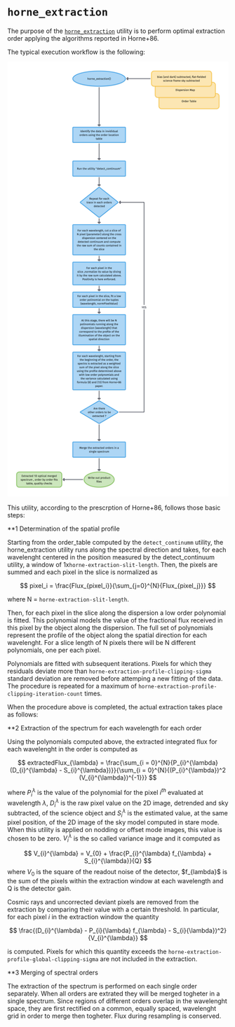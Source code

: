 # `horne_extraction` 

The purpose of the [`horne_extraction`](#soxspipe.commonutils.horne_extraction) utility is to perform optimal extraction order applying the algorithms reported in Horne+86.

The typical execution workflow is the following:

![](horne_extraction.png)

This utility, according to the prescrption of Horne+86, follows those basic steps:

**1 Determination of the spatial profile

Starting from the order_table computed by the `detect_continumm` utility, the horne_extraction utility runs along the spectral direction and takes, for each wavelenght centered in the position measured by the detect_continuum utility, a window of 1x`horne-extraction-slit-length`. Then, the pixels are summed and each pixel in the slice is normalized as 

$$
pixel_i = \frac{Flux_{pixel_i}}{\sum_{j=0}^{N}{Flux_{pixel_j}}}
$$ 

where N = `horne-extraction-slit-length`.


Then, for each pixel in the slice along the dispersion a low order polynomial is fitted. This polynomial models the value of the fractional flux received in this pixel by the object along the dispersion. The full set of polynomials represent the profile of the object along the spatial direction for each wavelenght. For a slice length of N pixels there will be N different polynomials, one per each pixel.

Polynomials are fitted with subsequent iterations. Pixels for which they residuals deviate more than  `horne-extraction-profile-clipping-sigma` standard deviation are removed before attemping a new fitting of the data. The procedure is repeated for a maximum of `horne-extraction-profile-clipping-iteration-count` times.

When the procedure above is completed, the actual extraction takes place as follows:

**2 Extraction of the spectrum for each wavelength for each order

Using the polynomials computed above, the extracted integrated flux for each wavelenght in the order is computed as

$$
extractedFlux_{\lambda} = \frac{\sum_{i = 0}^{N}{P_{i}^{\lambda} (D_{i}^{\lambda} - S_{i}^{\lambda})}}{\sum_{i = 0}^{N}{(P_{i}^{\lambda})^2 (V_{i}^{\lambda})^{-1}}}
$$

where $P_{i}^{\lambda}$ is the value of the polynomial for the pixel $i^{th}$ evaluated at wavelength $\lambda$, $D_{i}^{\lambda}$ is the raw pixel value on the 2D image, detrended and sky subtracted, of the science object and $S_{i}^{\lambda}$ is the estimated value, at the same pixel position, of the 2D image of the sky model computed in stare mode. When this utility is applied on nodding or offset mode images, this value is chosen to be zero. $V_{i}^{\lambda}$ is the so called variance image and it computed as 

$$
V_{i}^{\lambda} = V_{0} + \frac{P_{i}^{\lambda} f_{\lambda} +  S_{i}^{\lambda}}{Q}
$$
where $V_{0}$ is the square of the readout noise of the detector, $f_\{lambda}$ is the sum of the pixels within the extraction window at each wavelength and Q is the detector gain. 

Cosmic rays and uncorrected deviant pixels are removed from the extraction by comparing their value with a certain threshold. In particular, for each pixel $i$ in the extraction window the quantity

$$
\frac{(D_{i}^{\lambda} - P_{i}{\lambda} f_{\lambda} - S_{i}{\lambda})^2}{V_{i}^{\lambda}}
$$

is computed. Pixels for which this quantity exceeds the `horne-extraction-profile-global-clipping-sigma` are not included in the extraction.

**3 Merging of spectral orders

The extraction of the spectrum is performed on each single order separately. When all orders are extrated they will be merged togheter in a single spectrum. Since regions of different orders overlap in the wavelenght space, they are first rectified on a common, equally spaced, wavelenght grid in order to merge then togheter. Flux during resampling is conserved. 
 